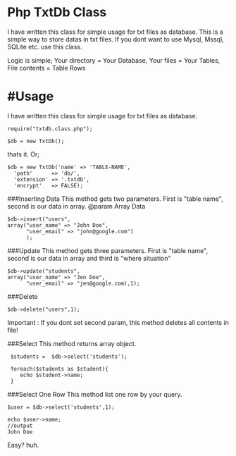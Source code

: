 Php TxtDb Class
================
I have written this class for simple usage for txt files as database. This is a simple way to store datas in txt files. If you dont want to use Mysql, Mssql, SQLite etc. use this class.

Logic is simple;
Your directory = Your Database,
Your files     = Your Tables,
File contents  = Table Rows


#Usage
===============

I have written this class for simple usage for txt files as database.

    require("txtdb.class.php");

    $db = new TxtDb();
    
thats it. Or;

    $db = new TxtDb('name' => 'TABLE-NAME',
      'path'      => 'db/',
      'extension' => '.txtdb',
      'encrypt'   => FALSE);
      


###Inserting Data
This method gets two parameters. 
First is "table name", second is our data in array.
@param Array Data

    $db->insert("users", 
    array("user_name" => "John Doe",
          "user_email" => "john@google.com")
          );
    

###Update
This method gets three parameters.
First is "table name", second is our data in array and third is "where situation"

    $db->update("students", 
    array("user_name" => "Jen Doe",
          "user_email" => "jen@google.com),1);
    

###Delete

    $db->delete("users",1);
    
Important : If you dont set second param, this method deletes all contents in file!

  
###Select
This method returns array object.

     $students =  $db->select('students');
     
     foreach($students as $student){
        echo $student->name;
     }
     
    
###Select One Row
This method list one row by your query.

    $user = $db->select('students',1);
    
    echo $user->name;
    //output
    John Doe


Easy? huh.
